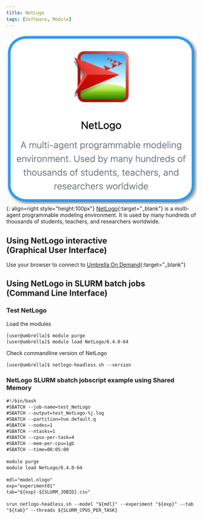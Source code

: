 ```yaml
---
title: NetLogo
tags: [Software, Module]
---
```


![NetLogo in Umbrella On Demand](netlogo-ood.png){: align=right style="height:100px"}
[NetLogo](https://ccl.northwestern.edu/netlogo/){:target="_blank"} is a multi-agent programmable modeling environment. It is used by many hundreds of thousands of students, teachers, and researchers worldwide.

## Using NetLogo interactive<br>(Graphical User Interface)

Use your browser to connect to [Umbrella On Demand](https://hpc.tue.nl){:target="_blank"}

## Using NetLogo in SLURM batch jobs<br>(Command Line Interface)

### Test NetLogo

Load the modules

``` shell
[user@umbrella]$ module purge
[user@umbrella]$ module load NetLogo/6.4.0-64
```
Check commandline version of NetLogo
```shell
[user@umbrella]$ netlogo-headless.sh --version
```

### NetLogo SLURM sbatch jobscript example using Shared Memory

```slurm
#!/bin/bash
#SBATCH --job-name=test_NetLogo
#SBATCH --output=test_NetLogo-%j.log
#SBATCH --partition=tue.default.q
#SBATCH --nodes=1
#SBATCH --ntasks=1
#SBATCH --cpus-per-task=4
#SBATCH --mem-per-cpu=1gb
#SBATCH --time=00:05:00

module purge
module load NetLogo/6.4.0-64

mdl="model.nlogo"
exp="experiment01"
tab="${exp}-${SLURM_JOBID}.csv"

srun netlogo-headless.sh --model "${mdl}" --experiment "${exp}" --tab "${tab}" --threads ${SLURM_CPUS_PER_TASK}
```
